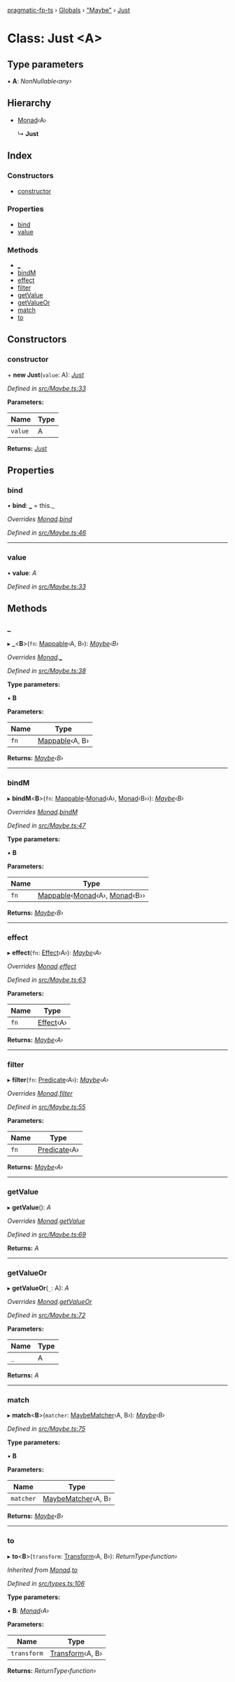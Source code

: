 [pragmatic-fp-ts](../README.md) › [Globals](../globals.md) › ["Maybe"](../modules/_maybe_.md) › [Just](_maybe_.just.md)

# Class: Just <**A**>

## Type parameters

▪ **A**: *NonNullable‹any›*

## Hierarchy

* [Monad](_types_.monad.md)‹A›

  ↳ **Just**

## Index

### Constructors

* [constructor](_maybe_.just.md#constructor)

### Properties

* [bind](_maybe_.just.md#bind)
* [value](_maybe_.just.md#value)

### Methods

* [_](_maybe_.just.md#_)
* [bindM](_maybe_.just.md#bindm)
* [effect](_maybe_.just.md#effect)
* [filter](_maybe_.just.md#filter)
* [getValue](_maybe_.just.md#getvalue)
* [getValueOr](_maybe_.just.md#getvalueor)
* [match](_maybe_.just.md#match)
* [to](_maybe_.just.md#to)

## Constructors

###  constructor

\+ **new Just**(`value`: A): *[Just](_maybe_.just.md)*

*Defined in [src/Maybe.ts:33](https://github.com/hermann-p/pragmatic-fp-ts/blob/893c172/src/Maybe.ts#L33)*

**Parameters:**

Name | Type |
------ | ------ |
`value` | A |

**Returns:** *[Just](_maybe_.just.md)*

## Properties

###  bind

• **bind**: *[_](_maybe_.just.md#_)* =  this._

*Overrides [Monad](_types_.monad.md).[bind](_types_.monad.md#abstract-bind)*

*Defined in [src/Maybe.ts:46](https://github.com/hermann-p/pragmatic-fp-ts/blob/893c172/src/Maybe.ts#L46)*

___

###  value

• **value**: *A*

*Defined in [src/Maybe.ts:33](https://github.com/hermann-p/pragmatic-fp-ts/blob/893c172/src/Maybe.ts#L33)*

## Methods

###  _

▸ **_**<**B**>(`fn`: [Mappable](../modules/_types_.md#mappable)‹A, B›): *[Maybe](../modules/_maybe_.md#maybe)‹B›*

*Overrides [Monad](_types_.monad.md).[_](_types_.monad.md#abstract-_)*

*Defined in [src/Maybe.ts:38](https://github.com/hermann-p/pragmatic-fp-ts/blob/893c172/src/Maybe.ts#L38)*

**Type parameters:**

▪ **B**

**Parameters:**

Name | Type |
------ | ------ |
`fn` | [Mappable](../modules/_types_.md#mappable)‹A, B› |

**Returns:** *[Maybe](../modules/_maybe_.md#maybe)‹B›*

___

###  bindM

▸ **bindM**<**B**>(`fn`: [Mappable](../modules/_types_.md#mappable)‹[Monad](_types_.monad.md)‹A›, [Monad](_types_.monad.md)‹B››): *[Maybe](../modules/_maybe_.md#maybe)‹B›*

*Overrides [Monad](_types_.monad.md).[bindM](_types_.monad.md#abstract-bindm)*

*Defined in [src/Maybe.ts:47](https://github.com/hermann-p/pragmatic-fp-ts/blob/893c172/src/Maybe.ts#L47)*

**Type parameters:**

▪ **B**

**Parameters:**

Name | Type |
------ | ------ |
`fn` | [Mappable](../modules/_types_.md#mappable)‹[Monad](_types_.monad.md)‹A›, [Monad](_types_.monad.md)‹B›› |

**Returns:** *[Maybe](../modules/_maybe_.md#maybe)‹B›*

___

###  effect

▸ **effect**(`fn`: [Effect](../modules/_types_.md#effect)‹A›): *[Maybe](../modules/_maybe_.md#maybe)‹A›*

*Overrides [Monad](_types_.monad.md).[effect](_types_.monad.md#abstract-effect)*

*Defined in [src/Maybe.ts:63](https://github.com/hermann-p/pragmatic-fp-ts/blob/893c172/src/Maybe.ts#L63)*

**Parameters:**

Name | Type |
------ | ------ |
`fn` | [Effect](../modules/_types_.md#effect)‹A› |

**Returns:** *[Maybe](../modules/_maybe_.md#maybe)‹A›*

___

###  filter

▸ **filter**(`fn`: [Predicate](../modules/_types_.md#predicate)‹A›): *[Maybe](../modules/_maybe_.md#maybe)‹A›*

*Overrides [Monad](_types_.monad.md).[filter](_types_.monad.md#abstract-filter)*

*Defined in [src/Maybe.ts:55](https://github.com/hermann-p/pragmatic-fp-ts/blob/893c172/src/Maybe.ts#L55)*

**Parameters:**

Name | Type |
------ | ------ |
`fn` | [Predicate](../modules/_types_.md#predicate)‹A› |

**Returns:** *[Maybe](../modules/_maybe_.md#maybe)‹A›*

___

###  getValue

▸ **getValue**(): *A*

*Overrides [Monad](_types_.monad.md).[getValue](_types_.monad.md#abstract-getvalue)*

*Defined in [src/Maybe.ts:69](https://github.com/hermann-p/pragmatic-fp-ts/blob/893c172/src/Maybe.ts#L69)*

**Returns:** *A*

___

###  getValueOr

▸ **getValueOr**(`_`: A): *A*

*Overrides [Monad](_types_.monad.md).[getValueOr](_types_.monad.md#abstract-getvalueor)*

*Defined in [src/Maybe.ts:72](https://github.com/hermann-p/pragmatic-fp-ts/blob/893c172/src/Maybe.ts#L72)*

**Parameters:**

Name | Type |
------ | ------ |
`_` | A |

**Returns:** *A*

___

###  match

▸ **match**<**B**>(`matcher`: [MaybeMatcher](../modules/_maybe_.md#maybematcher)‹A, B›): *[Maybe](../modules/_maybe_.md#maybe)‹B›*

*Defined in [src/Maybe.ts:75](https://github.com/hermann-p/pragmatic-fp-ts/blob/893c172/src/Maybe.ts#L75)*

**Type parameters:**

▪ **B**

**Parameters:**

Name | Type |
------ | ------ |
`matcher` | [MaybeMatcher](../modules/_maybe_.md#maybematcher)‹A, B› |

**Returns:** *[Maybe](../modules/_maybe_.md#maybe)‹B›*

___

###  to

▸ **to**<**B**>(`transform`: [Transform](../modules/_types_.md#transform)‹A, B›): *ReturnType‹function›*

*Inherited from [Monad](_types_.monad.md).[to](_types_.monad.md#to)*

*Defined in [src/types.ts:106](https://github.com/hermann-p/pragmatic-fp-ts/blob/893c172/src/types.ts#L106)*

**Type parameters:**

▪ **B**: *[Monad](_types_.monad.md)‹A›*

**Parameters:**

Name | Type |
------ | ------ |
`transform` | [Transform](../modules/_types_.md#transform)‹A, B› |

**Returns:** *ReturnType‹function›*
